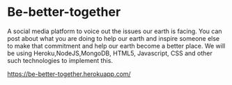 # Be-better-together
A social media platform to voice out the issues our earth is facing. You can post about what you are doing to help our earth and inspire someone else to make that commitment and help our earth become a better place.
We will be using Heroku,NodeJS,MongoDB, HTML5, Javascript, CSS and other such technologies to implement this.


https://be-better-together.herokuapp.com/
